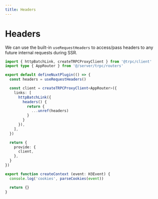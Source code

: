 ```yaml
---
title: Headers
---
```


# Headers

We can use the built-in `useRequestHeaders` to access/pass headers to any future internal requests during SSR.

```ts [plugins/client.ts]
import { httpBatchLink, createTRPCProxyClient } from '@trpc/client'
import type { AppRouter } from '@/server/trpc/routers'

export default defineNuxtPlugin(() => {
  const headers = useRequestHeaders()

  const client = createTRPCProxyClient<AppRouter>({
    links: [
      httpBatchLink({
        headers() {
          return {
            ...unref(headers)
          }
        }
      }),
    ],
  })

  return {
    provide: {
      client,
    },
  }
})
```

```ts [server/trpc/context.ts]
export function createContext (event: H3Event) {
  console.log('cookies', parseCookies(event))

  return {}
}
```
